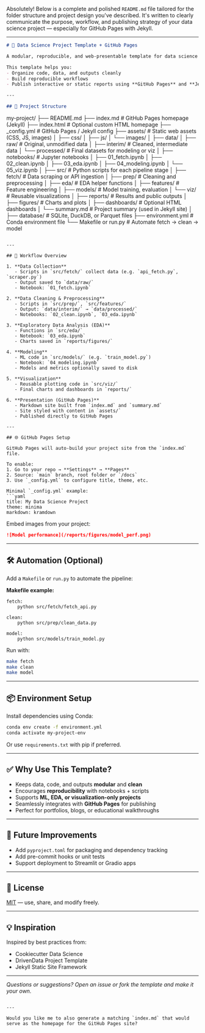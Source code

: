 Absolutely! Below is a complete and polished `README.md` file tailored for the folder structure and project design you've described. It's written to clearly communicate the purpose, workflow, and publishing strategy of your data science project — especially for GitHub Pages with Jekyll.

---

```markdown
# 🧠 Data Science Project Template + GitHub Pages

A modular, reproducible, and web-presentable template for data science projects — perfect for portfolios, blog-style analyses, or machine learning case studies.

This template helps you:
- Organize code, data, and outputs cleanly
- Build reproducible workflows
- Publish interactive or static reports using **GitHub Pages** and **Jekyll**

---

## 📁 Project Structure

```

my-project/
├── README.md
├── index.md                  # GitHub Pages homepage (Jekyll)
├── index.html                # Optional custom HTML homepage
├── \_config.yml               # GitHub Pages / Jekyll config
├── assets/                   # Static web assets (CSS, JS, images)
│   ├── css/
│   ├── js/
│   └── images/
│
├── data/
│   ├── raw/                  # Original, unmodified data
│   ├── interim/              # Cleaned, intermediate data
│   └── processed/            # Final datasets for modeling or viz
│
├── notebooks/                # Jupyter notebooks
│   ├── 01\_fetch.ipynb
│   ├── 02\_clean.ipynb
│   ├── 03\_eda.ipynb
│   ├── 04\_modeling.ipynb
│   └── 05\_viz.ipynb
│
├── src/                      # Python scripts for each pipeline stage
│   ├── fetch/                # Data scraping or API ingestion
│   ├── prep/                 # Cleaning and preprocessing
│   ├── eda/                  # EDA helper functions
│   ├── features/             # Feature engineering
│   ├── models/               # Model training, evaluation
│   └── viz/                  # Reusable visualizations
│
├── reports/                  # Results and public outputs
│   ├── figures/              # Charts and plots
│   ├── dashboards/           # Optional HTML dashboards
│   └── summary.md            # Project summary (used in Jekyll site)
│
├── database/                 # SQLite, DuckDB, or Parquet files
├── environment.yml           # Conda environment file
└── Makefile or run.py        # Automate fetch → clean → model

````

---

## 🔄 Workflow Overview

1. **Data Collection**
   - Scripts in `src/fetch/` collect data (e.g. `api_fetch.py`, `scraper.py`)
   - Output saved to `data/raw/`
   - Notebook: `01_fetch.ipynb`

2. **Data Cleaning & Preprocessing**
   - Scripts in `src/prep/`, `src/features/`
   - Output: `data/interim/` → `data/processed/`
   - Notebooks: `02_clean.ipynb`, `03_eda.ipynb`

3. **Exploratory Data Analysis (EDA)**
   - Functions in `src/eda/`
   - Notebook: `03_eda.ipynb`
   - Charts saved in `reports/figures/`

4. **Modeling**
   - ML code in `src/models/` (e.g. `train_model.py`)
   - Notebook: `04_modeling.ipynb`
   - Models and metrics optionally saved to disk

5. **Visualization**
   - Reusable plotting code in `src/viz/`
   - Final charts and dashboards in `reports/`

6. **Presentation (GitHub Pages)**
   - Markdown site built from `index.md` and `summary.md`
   - Site styled with content in `assets/`
   - Published directly to GitHub Pages

---

## 🌐 GitHub Pages Setup

GitHub Pages will auto-build your project site from the `index.md` file.

To enable:
1. Go to your repo → **Settings** → **Pages**
2. Source: `main` branch, root folder or `/docs`
3. Use `_config.yml` to configure title, theme, etc.

Minimal `_config.yml` example:
```yaml
title: My Data Science Project
theme: minima
markdown: kramdown
````

Embed images from your project:

```markdown
![Model performance](/reports/figures/model_perf.png)
```

---

## 🛠️ Automation (Optional)

Add a `Makefile` or `run.py` to automate the pipeline:

**Makefile example:**

```make
fetch:
	python src/fetch/fetch_api.py

clean:
	python src/prep/clean_data.py

model:
	python src/models/train_model.py
```

Run with:

```bash
make fetch
make clean
make model
```

---

## 📦 Environment Setup

Install dependencies using Conda:

```bash
conda env create -f environment.yml
conda activate my-project-env
```

Or use `requirements.txt` with pip if preferred.

---

## ✅ Why Use This Template?

* Keeps data, code, and outputs **modular** and **clean**
* Encourages **reproducibility** with notebooks + scripts
* Supports **ML, EDA, or visualization-only projects**
* Seamlessly integrates with **GitHub Pages** for publishing
* Perfect for portfolios, blogs, or educational walkthroughs

---

## 🧠 Future Improvements

* Add `pyproject.toml` for packaging and dependency tracking
* Add pre-commit hooks or unit tests
* Support deployment to Streamlit or Gradio apps

---

## 📄 License

[MIT](LICENSE) — use, share, and modify freely.

---

## 💡 Inspiration

Inspired by best practices from:

* Cookiecutter Data Science
* DrivenData Project Template
* Jekyll Static Site Framework

---

*Questions or suggestions? Open an issue or fork the template and make it your own.*

```

---

Would you like me to also generate a matching `index.md` that would serve as the homepage for the GitHub Pages site?
```
